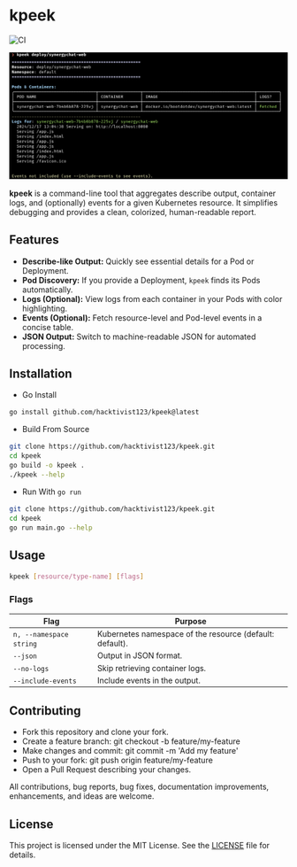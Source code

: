 # kpeek

![CI](https://github.com/hacktivist123/kpeek/actions/workflows/ci.yml/badge.svg)

![Kpeek in Action](./img/demo.png)

**kpeek** is a command-line tool that aggregates describe output, container logs, and (optionally) events for a given Kubernetes resource. It simplifies debugging and provides a clean, colorized, human-readable report.

## Features

- **Describe-like Output:** Quickly see essential details for a Pod or Deployment.
- **Pod Discovery:** If you provide a Deployment, `kpeek` finds its Pods automatically.
- **Logs (Optional):** View logs from each container in your Pods with color highlighting.
- **Events (Optional):** Fetch resource-level and Pod-level events in a concise table.
- **JSON Output:** Switch to machine-readable JSON for automated processing.

## Installation

- Go Install  

```bash
go install github.com/hacktivist123/kpeek@latest
```

- Build From Source

```bash
git clone https://github.com/hacktivist123/kpeek.git
cd kpeek
go build -o kpeek .
./kpeek --help
```

- Run With `go run`

```bash
git clone https://github.com/hacktivist123/kpeek.git
cd kpeek
go run main.go --help
```

## Usage

```bash
kpeek [resource/type-name] [flags]
```

### Flags

| Flag        |    Purpose |
| ------------|------------|
| `n, --namespace string` | Kubernetes namespace of the resource (default: default).|
| `--json` | Output in JSON format. |
| `--no-logs` | Skip retrieving container logs. |
| `--include-events` | Include events in the output.|

## Contributing

- Fork this repository and clone your fork.
- Create a feature branch: git checkout -b feature/my-feature
- Make changes and commit: git commit -m 'Add my feature'
- Push to your fork: git push origin feature/my-feature
- Open a Pull Request describing your changes.

All contributions, bug reports, bug fixes, documentation improvements, enhancements, and ideas are welcome.

## License

This project is licensed under the MIT License. See the [LICENSE](./LICENSE) file for details.
